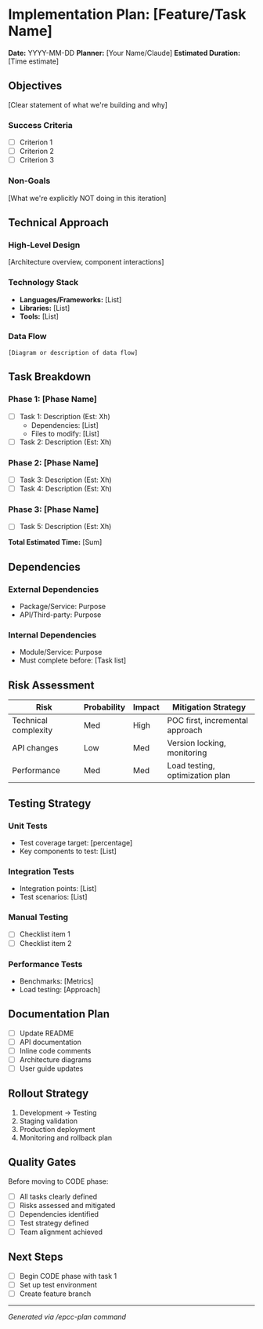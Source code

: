 # Implementation Plan: [Feature/Task Name]
**Date:** YYYY-MM-DD
**Planner:** [Your Name/Claude]
**Estimated Duration:** [Time estimate]

## Objectives
[Clear statement of what we're building and why]

### Success Criteria
- [ ] Criterion 1
- [ ] Criterion 2
- [ ] Criterion 3

### Non-Goals
[What we're explicitly NOT doing in this iteration]

## Technical Approach

### High-Level Design
[Architecture overview, component interactions]

### Technology Stack
- **Languages/Frameworks:** [List]
- **Libraries:** [List]
- **Tools:** [List]

### Data Flow
```
[Diagram or description of data flow]
```

## Task Breakdown

### Phase 1: [Phase Name]
- [ ] Task 1: Description (Est: Xh)
  - Dependencies: [List]
  - Files to modify: [List]
- [ ] Task 2: Description (Est: Xh)

### Phase 2: [Phase Name]
- [ ] Task 3: Description (Est: Xh)
- [ ] Task 4: Description (Est: Xh)

### Phase 3: [Phase Name]
- [ ] Task 5: Description (Est: Xh)

**Total Estimated Time:** [Sum]

## Dependencies

### External Dependencies
- Package/Service: Purpose
- API/Third-party: Purpose

### Internal Dependencies
- Module/Service: Purpose
- Must complete before: [Task list]

## Risk Assessment

| Risk | Probability | Impact | Mitigation Strategy |
|------|------------|--------|---------------------|
| Technical complexity | Med | High | POC first, incremental approach |
| API changes | Low | Med | Version locking, monitoring |
| Performance | Med | Med | Load testing, optimization plan |

## Testing Strategy

### Unit Tests
- Test coverage target: [percentage]
- Key components to test: [List]

### Integration Tests
- Integration points: [List]
- Test scenarios: [List]

### Manual Testing
- [ ] Checklist item 1
- [ ] Checklist item 2

### Performance Tests
- Benchmarks: [Metrics]
- Load testing: [Approach]

## Documentation Plan
- [ ] Update README
- [ ] API documentation
- [ ] Inline code comments
- [ ] Architecture diagrams
- [ ] User guide updates

## Rollout Strategy
1. Development → Testing
2. Staging validation
3. Production deployment
4. Monitoring and rollback plan

## Quality Gates
Before moving to CODE phase:
- [ ] All tasks clearly defined
- [ ] Risks assessed and mitigated
- [ ] Dependencies identified
- [ ] Test strategy defined
- [ ] Team alignment achieved

## Next Steps
- [ ] Begin CODE phase with task 1
- [ ] Set up test environment
- [ ] Create feature branch

---
*Generated via /epcc-plan command*
